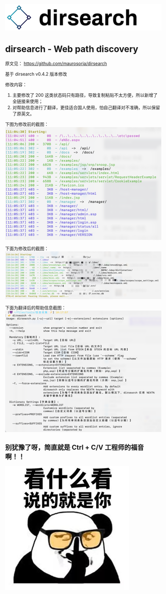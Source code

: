 <img src="static/logo.png" alt="dirsearch" width="675px">

dirsearch - Web path discovery
=========

原文见： https://github.com/maurosoria/dirsearch  
  
基于 dirsearch v0.4.2 版本修改

修改内容：  
1. 主要修改了 200 这类状态码只有路径，导致复制粘贴不太方便，所以新增了全链接来使用；
2. 对帮助信息进行了翻译，更佳适合国人使用，怕自己翻译对不准确，所以保留了原英文。  

下图为修改前的截图：  
<img src="static/1.png">

下面为修改后的截图：  
<img src="static/2.png">  

下面为翻译后的帮助信息截图：  
<img src="static/4.png">

## 别犹豫了呀，简直就是 Ctrl + C/V 工程师的福音啊！！
<img src="static/3.jpeg">